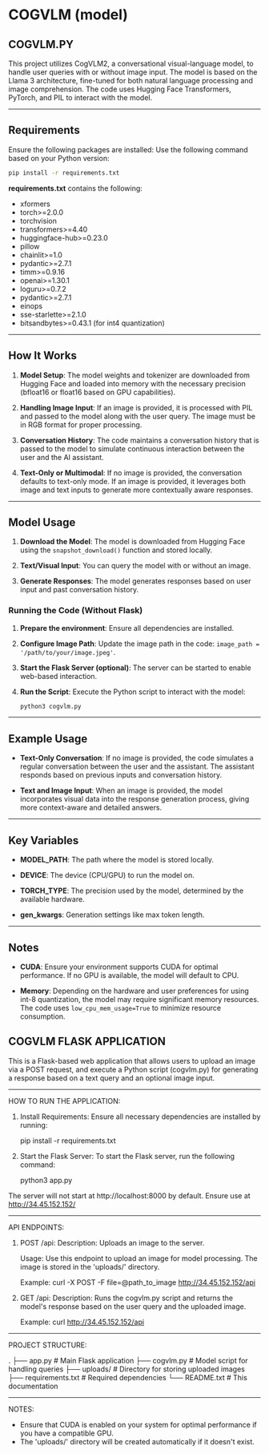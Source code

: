 # COGVLM (model)
## COGVLM.PY
This project utilizes CogVLM2, a conversational visual-language model, to handle user queries with or without image input. The model is based on the Llama 3 architecture, fine-tuned for both natural language processing and image comprehension. The code uses Hugging Face Transformers, PyTorch, and PIL to interact with the model.

---

## Requirements

Ensure the following packages are installed:
Use the following command based on your Python version:

```bash
pip install -r requirements.txt
```

**requirements.txt** contains the following:
- xformers
- torch>=2.0.0
- torchvision
- transformers>=4.40
- huggingface-hub>=0.23.0
- pillow
- chainlit>=1.0
- pydantic>=2.7.1
- timm>=0.9.16
- openai>=1.30.1
- loguru>=0.7.2
- pydantic>=2.7.1
- einops
- sse-starlette>=2.1.0
- bitsandbytes>=0.43.1 (for int4 quantization)

---

## How It Works

1. **Model Setup**:
   The model weights and tokenizer are downloaded from Hugging Face and loaded into memory with the necessary precision (bfloat16 or float16 based on GPU capabilities).

2. **Handling Image Input**:
   If an image is provided, it is processed with PIL and passed to the model along with the user query. The image must be in RGB format for proper processing.

3. **Conversation History**:
   The code maintains a conversation history that is passed to the model to simulate continuous interaction between the user and the AI assistant.

4. **Text-Only or Multimodal**:
   If no image is provided, the conversation defaults to text-only mode. If an image is provided, it leverages both image and text inputs to generate more contextually aware responses.

---

## Model Usage

1. **Download the Model**:
   The model is downloaded from Hugging Face using the `snapshot_download()` function and stored locally.

2. **Text/Visual Input**:
   You can query the model with or without an image.

3. **Generate Responses**:
   The model generates responses based on user input and past conversation history.

### Running the Code (Without Flask)
1. **Prepare the environment**:
   Ensure all dependencies are installed.

2. **Configure Image Path**:
   Update the image path in the code: `image_path = '/path/to/your/image.jpeg'`.

3. **Start the Flask Server (optional)**:
   The server can be started to enable web-based interaction.

4. **Run the Script**:
   Execute the Python script to interact with the model:
   ```bash
   python3 cogvlm.py
   ```

---

## Example Usage

- **Text-Only Conversation**:
  If no image is provided, the code simulates a regular conversation between the user and the assistant. The assistant responds based on previous inputs and conversation history.

- **Text and Image Input**:
  When an image is provided, the model incorporates visual data into the response generation process, giving more context-aware and detailed answers.

---

## Key Variables

- **MODEL_PATH**:
  The path where the model is stored locally.

- **DEVICE**:
  The device (CPU/GPU) to run the model on.

- **TORCH_TYPE**:
  The precision used by the model, determined by the available hardware.

- **gen_kwargs**:
  Generation settings like max token length.

---

## Notes

- **CUDA**:
  Ensure your environment supports CUDA for optimal performance. If no GPU is available, the model will default to CPU.

- **Memory**:
  Depending on the hardware and user preferences for using int-8 quantization, the model may require significant memory resources. The code uses `low_cpu_mem_usage=True` to minimize resource consumption.

    
## COGVLM FLASK APPLICATION

This is a Flask-based web application that allows users to upload an image via a POST request, 
and execute a Python script (cogvlm.py) for generating a response based on a text query and 
an optional image input.

---------------------------------------------------------------------
HOW TO RUN THE APPLICATION:

1. Install Requirements:
Ensure all necessary dependencies are installed by running:

    pip install -r requirements.txt

2. Start the Flask Server:
To start the Flask server, run the following command:

    python3 app.py

The server will not start at http://localhost:8000 by default. 
Ensure use at http://34.45.152.152/

---------------------------------------------------------------------
API ENDPOINTS:

1. POST /api:
    Description: Uploads an image to the server.

    Usage: Use this endpoint to upload an image for model processing. The image is stored in 
           the 'uploads/' directory.

    Example:
    curl -X POST -F file=@path_to_image http://34.45.152.152/api

2. GET /api:
    Description: Runs the cogvlm.py script and returns the model's response based on the user 
                 query and the uploaded image.

    Example:
    curl http://34.45.152.152/api

---------------------------------------------------------------------
PROJECT STRUCTURE:

.
├── app.py                # Main Flask application
├── cogvlm.py             # Model script for handling queries
├── uploads/              # Directory for storing uploaded images
├── requirements.txt      # Required dependencies
└── README.txt            # This documentation

---------------------------------------------------------------------
NOTES:

- Ensure that CUDA is enabled on your system for optimal performance if you have a compatible GPU.
- The 'uploads/' directory will be created automatically if it doesn't exist.
